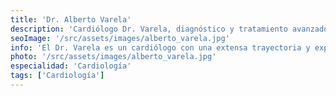 ```yaml
---
title: 'Dr. Alberto Varela'
description: 'Cardiólogo Dr. Varela, diagnóstico y tratamiento avanzado de enfermedades cardíacas en clínica de corta estancia.'
seoImage: '/src/assets/images/alberto_varela.jpg'
info: 'El Dr. Varela es un cardiólogo con una extensa trayectoria y experiencia en el campo de la cardiología. Con más de 30 años de práctica médica, el Dr. Varela se ha destacado por su dedicación a la excelencia en el cuidado cardíaco y su compromiso con la salud de sus pacientes. Su vasto conocimiento y experiencia lo han convertido en un líder respetado en el tratamiento de enfermedades cardiovasculares, y su enfoque centrado en el paciente se refleja en cada aspecto de su práctica médica. Su pasión por la medicina y su compromiso con la salud cardiovascular lo convierten en un recurso invaluable para aquellos que buscan tratamiento cardíaco de alta calidad.'
photo: '/src/assets/images/alberto_varela.jpg'
especialidad: 'Cardiología'
tags: ['Cardiología']
---
```

